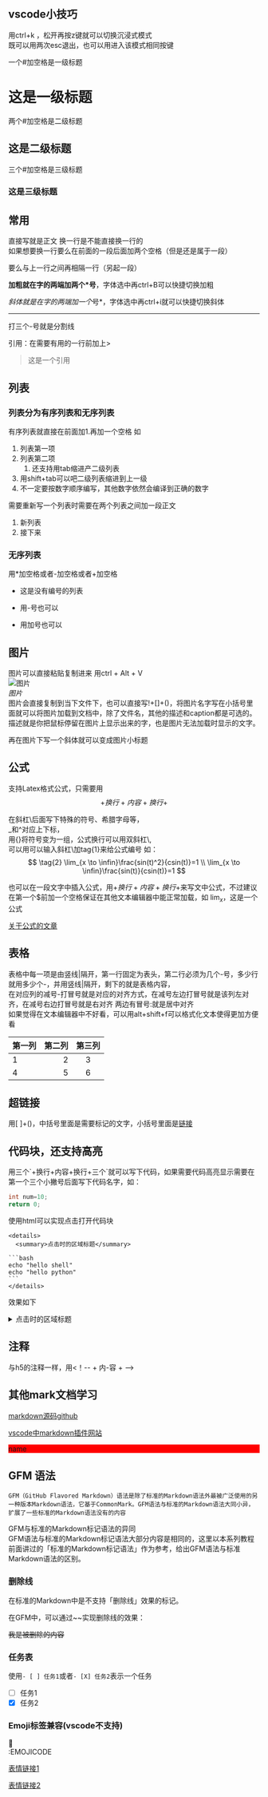 ## vscode小技巧

用ctrl+k ，松开再按z键就可以切换沉浸式模式  
既可以用两次esc退出，也可以用进入该模式相同按键

一个#加空格是一级标题
# 这是一级标题
两个#加空格是二级标题
## 这是二级标题
三个#加空格是三级标题
### 这是三级标题

## 常用

直接写就是正文
换一行是不能直接换一行的  
如果想要换一行要么在前面的一段后面加两个空格（但是还是属于一段）

要么与上一行之间再相隔一行（另起一段）

**加粗就在字的两端加两个*号**，字体选中再ctrl+B可以快捷切换加粗

*斜体就是在字的两端加一个*号*，字体选中再ctrl+i就可以快捷切换斜体

---

打三个-号就是分割线

引用：在需要有用的一行前加上>

> 这是一个引用


## 列表

### 列表分为有序列表和无序列表

有序列表就直接在前面加1.再加一个空格 如
1. 列表第一项
2. 列表第二项
   1. 还支持用tab缩进产二级列表
3. 用shift+tab可以吧二级列表缩进到上一级
1. 不一定要按数字顺序编写，其他数字依然会编译到正确的数字

需要重新写一个列表时需要在两个列表之间加一段正文

1. 新列表
2. 接下来

### 无序列表

用*加空格或者-加空格或者+加空格

* 这是没有编号的列表
- 用-号也可以
+ 用加号也可以
  
## 图片

图片可以直接粘贴复制进来 用ctrl + Alt + V  
![图片](2023-03-24-21-22-14.png)  
*图片*  
图片会直接复制到当下文件下，也可以直接写!+[]+()，将图片名字写在小括号里面就可以将图片加载到文档中，除了文件名，其他的描述和caption都是可选的。描述就是你把鼠标停留在图片上显示出来的字，也是图片无法加载时显示的文字。

再在图片下写一个斜体就可以变成图片小标题

## 公式

支持Latex格式公式，只需要用$$+换行+内容+换行+$$  

在斜杠\\后面写下特殊的符号、希腊字母等，  
_和^对应上下标，  
用{}将符号变为一组，公式换行可以用双斜杠\\,  
可以用可以输入斜杠\加tag{1}来给公式编号
如：
$$
\tag{2} \lim_{x \to \infin}\frac{sin(t)^2}{csin(t)}=1 \\ \lim_{x \to \infin}\frac{sin(t)}{csin(t)}=1 
$$

也可以在一段文字中插入公式，用$+换行+内容+换行+$来写文中公式，不过建议在第一个$前加一个空格保证在其他文本编辑器中能正常加载，如 $\lim_{x }{}{}$，这是一个公式

[关于公式的文章](https://math.meta.stackexchange.com/questions/5020/mathjax-basic-tutorial-and-quick-reference)

## 表格

表格中每一项是由竖线|隔开，第一行固定为表头，第二行必须为几个-号，多少行就用多少个-，并用竖线|隔开，剩下的就是表格内容，  
在对应列的减号-打冒号就是对应的对齐方式，在减号左边打冒号就是该列左对齐，在减号右边打冒号就是右对齐  两边有冒号:就是居中对齐  
如果觉得在文本编辑器中不好看，可以用alt+shift+f可以格式化文本使得更加方便看

| 第一列 | 第二列 | 第三列 |
| :----- | -----: | :----: |
| 1      |      2 |   3    |
| 4      |      5 |   6    |

## 超链接
用[ ]+()，中括号里面是需要标记的文字，小括号里面是[链接](https://www.baidu.com/home)

## 代码块，还支持高亮

用三个\`+换行+内容+换行+三个\`就可以写下代码，如果需要代码高亮显示需要在第一个三个小撇号后面写下代码名字，如： 

```c++
int num=10;
return 0;
```

使用html可以实现点击打开代码块

    <details>
      <summary>点击时的区域标题</summary>
    
    ```bash
    echo "hello shell"  
    echo "hello python"  
    ```
    </details>
效果如下
<details>
  <summary>点击时的区域标题</summary>

```bash
echo "hello shell"  
echo "hello python"  
```
</details>

## 注释

与h5的注释一样，用<！-- + 内-容 + -->

## 其他mark文档学习

[markdown源码github](https://github.com/adam-p/markdown-here/wiki/Markdown-Cheatsheet#lines)

[vscode中markdown插件网站](https://marketplace.visualstudio.com/items?itemName=yzhang.markdown-all-in-one)

<div style="background:red">name</div>

## GFM 语法

    GFM（GitHub Flavored Markdown）语法是除了标准的Markdown语法外最被广泛使用的另一种版本Markdown语法，它基于CommonMark。GFM语法与标准的Markdown语法大同小异，扩展了一些标准的Markdown语法没有的内容
 GFM与标准的Markdown标记语法的异同  
GFM语法与标准的Markdown标记语法大部分内容是相同的，这里以本系列教程前面讲过的「标准的Markdown标记语法」作为参考，给出GFM语法与标准Markdown语法的区别。

### 删除线
在标准的Markdown中是不支持「删除线」效果的标记。

在GFM中，可以通过~~实现删除线的效果：

~~我是被删除的内容~~

### 任务表
使用`- [ ] 任务1`或者`- [X] 任务2`表示一个任务

- [ ] 任务1
- [X] 任务2
  
### Emoji标签兼容(vscode不支持)

:peach:  
:EMOJICODE

[表情链接1](https://github.com/ikatyang/emoji-cheat-sheet/blob/master/README.md)    

[表情链接2](https://www.webfx.com/tools/emoji-cheat-sheet/)